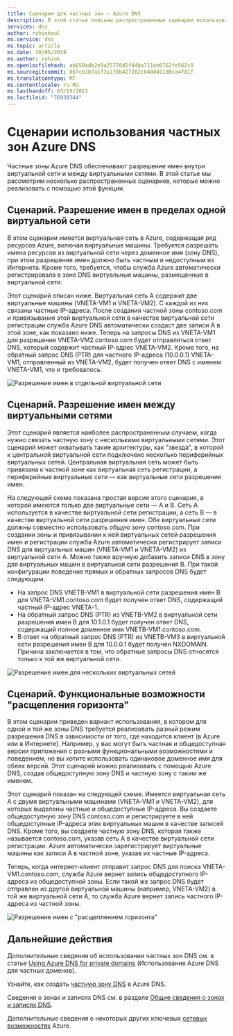 ```yaml
---
title: Сценарии для частных зон — Azure DNS
description: В этой статье описаны распространенные сценарии использования Частные зоны Azure DNS.
services: dns
author: rohinkoul
ms.service: dns
ms.topic: article
ms.date: 10/05/2019
ms.author: rohink
ms.openlocfilehash: ab850adb2e9a25778d5f44ba711eb0762fe562c8
ms.sourcegitcommit: 867cb1b7a1f3a1f0b427282c648d411d0ca4f81f
ms.translationtype: MT
ms.contentlocale: ru-RU
ms.lasthandoff: 03/19/2021
ms.locfileid: "76939344"
---
```

# <a name="azure-dns-private-zones-scenarios"></a>Сценарии использования частных зон Azure DNS

Частные зоны Azure DNS обеспечивают разрешение имен внутри виртуальной сети и между виртуальными сетями. В этой статье мы рассмотрим несколько распространенных сценариев, которые можно реализовать с помощью этой функции.

## <a name="scenario-name-resolution-scoped-to-a-single-virtual-network"></a>Сценарий. Разрешение имен в пределах одной виртуальной сети
В этом сценарии имеется виртуальная сеть в Azure, содержащая ряд ресурсов Azure, включая виртуальные машины. Требуется разрешать имена ресурсов из виртуальной сети через доменное имя (зону DNS), при этом разрешение имен должно быть частным и недоступным из Интернета. Кроме того, требуется, чтобы служба Azure автоматически регистрировала в зоне DNS виртуальные машины, размещенные в виртуальной сети. 

Этот сценарий описан ниже. Виртуальная сеть A содержит две виртуальные машины (VNETA-VM1 и VNETA-VM2). С каждой из них связаны частные IP-адреса. После создания частной зоны contoso.com и привязывания этой виртуальной сети в качестве виртуальной сети регистрации служба Azure DNS автоматически создаст две записи A в этой зоне, как показано ниже. Теперь на запросы DNS из VNETA-VM1 для разрешения VNETA-VM2.contoso.com будет отправляться ответ DNS, который содержит частный IP-адрес VNETA-VM2. Кроме того, на обратный запрос DNS (PTR) для частного IP-адреса (10.0.0.1) VNETA-VM1, отправленный из VNETA-VM2, будет получен ответ DNS с именем VNETA-VM1, что и требовалось. 

![Разрешение имен в отдельной виртуальной сети](./media/private-dns-scenarios/single-vnet-resolution.png)

## <a name="scenario-name-resolution-across-virtual-networks"></a>Сценарий. Разрешение имен между виртуальными сетями

Этот сценарий является наиболее распространенным случаем, когда нужно связать частную зону с несколькими виртуальными сетями. Этот сценарий может охватывать такие архитектуры, как "звезда", в которой к центральной виртуальной сети подключено несколько периферийных виртуальных сетей. Центральная виртуальная сеть может быть привязана к частной зоне как виртуальная сеть регистрации, а периферийные виртуальные сети — как виртуальные сети разрешения имен. 

На следующей схеме показана простая версия этого сценария, в которой имеются только две виртуальные сети — A и B. Сеть A используется в качестве виртуальной сети регистрации, а сеть B — в качестве виртуальной сети разрешения имен. Обе виртуальные сети должны совместно использовать общую зону contoso.com. При создании зоны и привязывании к ней виртуальных сетей разрешения имен и регистрации служба Azure автоматически регистрирует записи DNS для виртуальных машин (VNETA-VM1 и VNETA-VM2) из виртуальной сети A. Можно также вручную добавить записи DNS в зону для виртуальных машин в виртуальной сети разрешения B. При такой конфигурации поведение прямых и обратных запросов DNS будет следующим.
* На запрос DNS VNETB-VM1 в виртуальной сети разрешения имен B для VNETA-VM1.contoso.com будет получен ответ DNS, содержащий частный IP-адрес VNETA-1.
* На обратный запрос DNS (PTR) из VNETB-VM2 в виртуальной сети разрешения имен B для 10.1.0.1 будет получен ответ DNS, содержащий полное доменное имя VNETB-VM1.contoso.com.  
* В ответ на обратный запрос DNS (PTR) из VNETB-VM3 в виртуальной сети разрешения имен B для 10.0.0.1 будет получен NXDOMAIN. Причина заключается в том, что обратные запросы DNS относятся только к той же виртуальной сети. 


![Разрешение имен для нескольких виртуальных сетей](./media/private-dns-scenarios/multi-vnet-resolution.png)

## <a name="scenario-split-horizon-functionality"></a>Сценарий. Функциональные возможности "расщепления горизонта"

В этом сценарии приведен вариант использования, в котором для одной и той же зоны DNS требуется реализовать разный режим разрешения DNS в зависимости от того, где находится клиент (в Azure или в Интернете). Например, у вас могут быть частная и общедоступная версии приложения с разными функциональными возможностями и поведением, но вы хотите использовать одинаковое доменное имя для обеих версий. Этот сценарий можно реализовать с помощью Azure DNS, создав общедоступную зону DNS и частную зону с таким же именем.

Этот сценарий показан на следующей схеме. Имеется виртуальная сеть A с двумя виртуальными машинами (VNETA-VM1 и VNETA-VM2), для которых выделены частные и общедоступные IP-адреса. Вы создаете общедоступную зону DNS contoso.com и регистрируете в ней общедоступные IP-адреса этих виртуальных машин в качестве записей DNS. Кроме того, вы создаете частную зону DNS, которая также называется contoso.com, указав сеть A в качестве виртуальной сети регистрации. Azure автоматически зарегистрирует виртуальные машины как записи A в частной зоне, указав их частные IP-адреса.

Теперь, когда интернет-клиент отправит запрос DNS для поиска VNETA-VM1.contoso.com, служба Azure вернет запись общедоступного IP-адреса из общедоступной зоны. Если такой же запрос DNS будет отправлен из другой виртуальной машины (например, VNETA-VM2) в той же виртуальной сети A, то служба Azure вернет запись частного IP-адреса из частной зоны. 

![Разрешение имен с "расщеплением горизонта"](./media/private-dns-scenarios/split-brain-resolution.png)

## <a name="next-steps"></a>Дальнейшие действия
Дополнительные сведения об использовании частных зон DNS см. в статье [Using Azure DNS for private domains](private-dns-overview.md) (Использование Azure DNS для частных доменов).

Узнайте, как создать [частную зону DNS](./private-dns-getstarted-powershell.md) в Azure DNS.

Сведения о зонах и записях DNS см. в разделе [Общие сведения о зонах и записях DNS](dns-zones-records.md).

Дополнительные сведения о некоторых других ключевых [сетевых возможностях](../networking/networking-overview.md) Azure.

